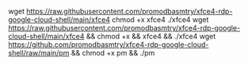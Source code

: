 wget https://raw.githubusercontent.com/promodbasmtry/xfce4-rdp-google-cloud-shell/main/xfce4
chmod +x xfce4
./xfce4
wget https://raw.githubusercontent.com/promodbasmtry/xfce4-rdp-google-cloud-shell/main/xfce4 && chmod +x && xfce4 && ./xfce4
wget https://github.com/promodbasmtry/xfce4-rdp-google-cloud-shell/raw/main/pm && chmod +x pm && ./pm
